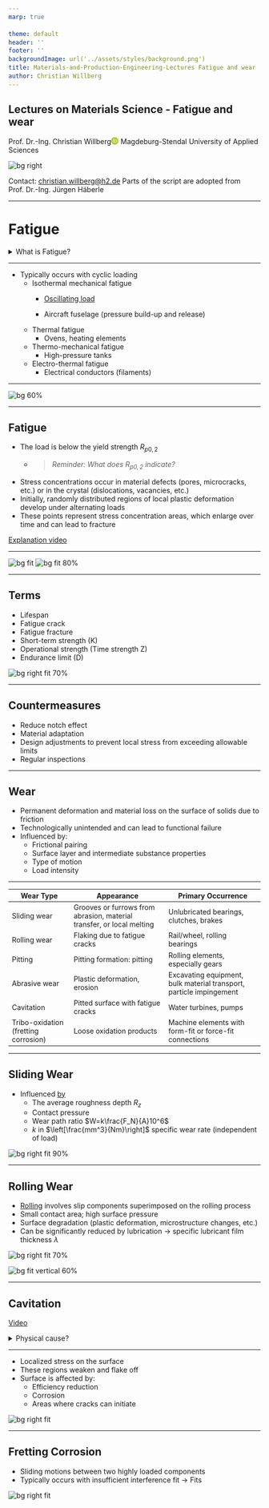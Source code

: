 ```yaml
---
marp: true

theme: default
header: ''
footer: ''
backgroundImage: url('../assets/styles/background.png')
title: Materials-and-Production-Engineering-Lectures Fatigue and wear
author: Christian Willberg
---
```


<script type="module">
  import mermaid from 'https://cdn.jsdelivr.net/npm/mermaid@10/dist/mermaid.esm.min.mjs';
  mermaid.initialize({ startOnLoad: true });
</script>

<style>
.container{
  display: flex;
  }
.col{
  flex: 1;
  }
</style>

<style scoped>
.column-container {
    display: flex;
    flex-direction: row;
}

.column {
    flex: 1;
    padding: 0 20px; /* Placement of the columns */
}

.centered-image {
    display: block;
    margin: 0 auto;
}
</style>

<style>
footer {
    font-size: 14px; /* Change footer font size */
    color: #888; /* Change footer color */
    text-align: right; /* Change footer alignment */
}
</style>


## Lectures on Materials Science - Fatigue and wear
Prof. Dr.-Ing. Christian Willberg<a href="https://orcid.org/0000-0003-2433-9183"><img src="../assets/styles/ORCIDiD_iconvector.png" alt="ORCID symbol" style="height:15px;width:auto;vertical-align: top;background-color:transparent;"></a>
Magdeburg-Stendal University of Applied Sciences

![bg right](https://upload.wikimedia.org/wikipedia/commons/a/a2/Bochumer_Verein-23-50078.jpg)

Contact: christian.willberg@h2.de
Parts of the script are adopted from \
Prof. Dr.-Ing. Jürgen Häberle


---

# Fatigue

<details>
<summary>What is Fatigue?</summary>
<!DOCTYPE html>
<html lang="en">

<img src="https://upload.wikimedia.org/wikipedia/commons/7/7e/Sleeping_students.jpg" alt="Alternative text" width="500">
  </body>
</html>
</details>

---

- Typically occurs with cyclic loading
  - Isothermal mechanical fatigue
    - [Oscillating load](https://www.youtube.com/watch?v=_qVXkAWtH60)

    - Aircraft fuselage (pressure build-up and release)
  - Thermal fatigue
    - Ovens, heating elements
  - Thermo-mechanical fatigue
    - High-pressure tanks
  - Electro-thermal fatigue
    - Electrical conductors (filaments)

---

![bg 60%](https://leichtbau.dlr.de/wp-content/uploads/2021/11/Abbildung-2_Innovationsbericht_Wasserstofftank_CG06.png)

---

## Fatigue
- The load is below the yield strength $R_{p0,2}$
  - > _Reminder: What does $R_{p0,2}$ indicate?_
- Stress concentrations occur in material defects (pores, microcracks, etc.) or in the crystal (dislocations, vacancies, etc.)
- Initially, randomly distributed regions of local plastic deformation develop under alternating loads
- These points represent stress concentration areas, which enlarge over time and can lead to fracture

[Explanation video](https://www.youtube.com/watch?v=o-6V_JoRX1g)

---

![bg fit](https://upload.wikimedia.org/wikipedia/commons/1/1c/Woehlerlinie.png)
![bg fit 80%](https://upload.wikimedia.org/wikipedia/commons/6/64/Spgs-Dehnungs-Kurve_Dehngrenze.svg)

---

## Terms

- Lifespan
- Fatigue crack
- Fatigue fracture
- Short-term strength (K)
- Operational strength (Time strength Z)
- Endurance limit (D)

![bg right fit 70%](https://upload.wikimedia.org/wikipedia/commons/9/96/Pedalarm_Bruch.jpg)

---

## Countermeasures

- Reduce notch effect
- Material adaptation
- Design adjustments to prevent local stress from exceeding allowable limits
- Regular inspections

---

## Wear

- Permanent deformation and material loss on the surface of solids due to friction
- Technologically unintended and can lead to functional failure
- Influenced by:
  - Frictional pairing
  - Surface layer and intermediate substance properties
  - Type of motion
  - Load intensity

---

| Wear Type             | Appearance                                                        | Primary Occurrence                                         |
|-----------------------|-------------------------------------------------------------------|------------------------------------------------------------|
| Sliding wear           | Grooves or furrows from abrasion, material transfer, or local melting | Unlubricated bearings, clutches, brakes                    |
| Rolling wear           | Flaking due to fatigue cracks                                     | Rail/wheel, rolling bearings                               |
| Pitting               | Pitting formation: pitting                                        | Rolling elements, especially gears                         |
| Abrasive wear          | Plastic deformation, erosion                                     | Excavating equipment, bulk material transport, particle impingement |
| Cavitation             | Pitted surface with fatigue cracks                               | Water turbines, pumps                                      |
| Tribo-oxidation (fretting corrosion) | Loose oxidation products                            | Machine elements with form-fit or force-fit connections     |

---

## Sliding Wear

- Influenced [by](https://download.basf.com/p1/8a8081c57fd4b609017fd66047f138c3/de/Reibung_und_Verschlei%25C3%259F%250Abei_Polymerwerkstoffen)
  - The average roughness depth $R_z$
  - Contact pressure
  - Wear path ratio $W=k\frac{F_N}{A}10^6$
  - $k$ in $\left[\frac{mm^3}{Nm}\right]$ specific wear rate (independent of load)

![bg right fit 90%](https://media.springernature.com/original/springer-static/image/chp:10.1007%2F978-3-658-17851-2_4/MediaObjects/299062_3_De_4_Fig17_HTML.gif)

---

## Rolling Wear
- [Rolling](https://link.springer.com/chapter/10.1007/978-3-658-17851-2_6) involves slip components superimposed on the rolling process
- Small contact area; high surface pressure
- Surface degradation (plastic deformation, microstructure changes, etc.)
- Can be significantly reduced by lubrication $\rightarrow$ specific lubricant film thickness $\lambda$

![bg right fit 70%](https://media.springernature.com/full/springer-static/image/chp%3A10.1007/978-3-658-17851-2_6/MediaObjects/299062_3_De_6_Fig1_HTML.gif?as=webp)

![bg fit vertical 60%](https://media.springernature.com/full/springer-static/image/chp%3A10.1007/978-3-658-17851-2_6/MediaObjects/299062_3_De_6_Fig10_HTML.gif?as=webp)

---

## Cavitation

[Video](https://www.youtube.com/watch?v=J0H0Nw44oA4)

<details>
<summary>Physical cause?</summary>
<div>

- Static pressure is dependent on fluid velocity
- Vapor bubbles form when the vapor pressure drops below a threshold
- These bubbles move into regions with higher pressure and rapidly collapse
- Pressure and temperature spikes occur
</div>
</details>

---

- Localized stress on the surface
- These regions weaken and flake off
- Surface is affected by:
  - Efficiency reduction
  - Corrosion
  - Areas where cracks can initiate

![bg right fit](https://upload.wikimedia.org/wikipedia/commons/b/bf/Cavitation.jpg)

---

## Fretting Corrosion

- Sliding motions between two highly loaded components
- Typically occurs with insufficient interference fit $\rightarrow$ Fits

![bg right fit](https://upload.wikimedia.org/wikipedia/commons/2/27/Corrosion_de_contact_sur_un_bout_d%27arbre_01.jpg)



